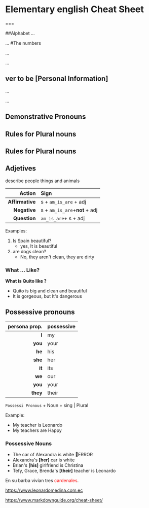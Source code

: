 # Elementary english Cheat Sheet
===

##Alphabet
...

...
#The numbers

...

...
## ver to be [Personal Information]

...

...
## Demonstrative Pronouns

## Rules for Plural nouns
    
## Rules for Plural nouns

## Adjetives
describe people things and animals

Action| Sign
---:| :--- 
__Affirmative__| s + `am_is_are` + adj
__Negative__| s + `am_is_are`+__not__ + adj
__Question__| `am_is_are`+ s + adj

Examples:
1. Is Spain beautiful?
    * yes, It is beautiful
2. are dogs clean?
    * No, they aren't clean, they are dirty    
### What ... Like?
__What is Quito like ?__ 
* Quito is big and clean and beautiful
* It is gorgeous, but It's dangerous

## Possessive pronouns
persona prop.| possessive
---:| :--- 
__I__| my
__you__| your
__he__| his
__she__| her
__it__| its
__we__| our
__you__| your
__they__| their

`Possessi Pronous` + Noun + sing | Plural

Example:
* My teacher is Leonardo
* My teachers are Happy

### Possessive Nouns

* The car of Alexandra is white 🔴ERROR
* Alexandra's __[her]__ car is white
* Brian's __[his]__ girlfriend is Christina
* Tefy, Grace, Brenda's __[their]__ teacher is Leonardo

En su barba vivían tres <span style="color:red">cardenales</span>.


<https://www.leonardomedina.com.ec>

<https://www.markdownguide.org/cheat-sheet/>
